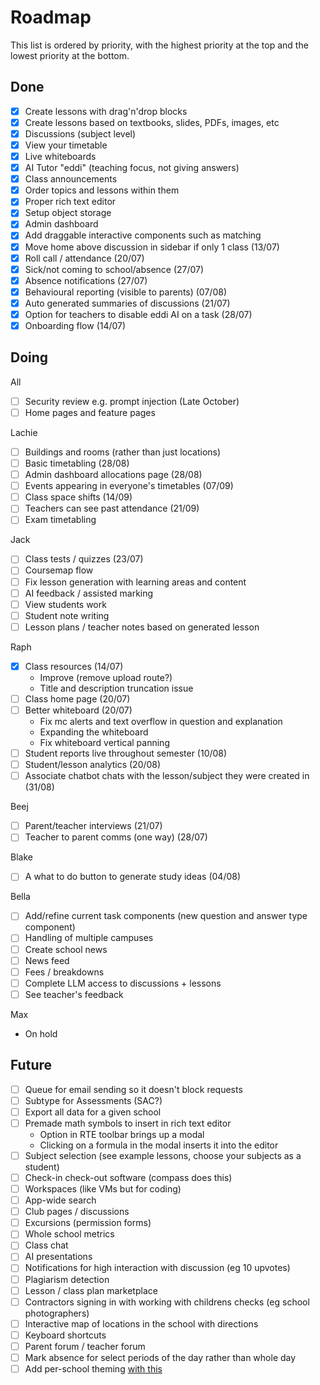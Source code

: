 # Roadmap

This list is ordered by priority, with the highest priority at the top and the lowest priority at the bottom.

## Done

- [x] Create lessons with drag'n'drop blocks
- [x] Create lessons based on textbooks, slides, PDFs, images, etc
- [x] Discussions (subject level)
- [x] View your timetable
- [x] Live whiteboards
- [x] AI Tutor "eddi" (teaching focus, not giving answers)
- [x] Class announcements
- [x] Order topics and lessons within them
- [x] Proper rich text editor
- [x] Setup object storage
- [x] Admin dashboard
- [x] Add draggable interactive components such as matching
- [x] Move home above discussion in sidebar if only 1 class (13/07)
- [x] Roll call / attendance (20/07)
- [x] Sick/not coming to school/absence (27/07)
- [x] Absence notifications (27/07)
- [x] Behavioural reporting (visible to parents) (07/08)
- [x] Auto generated summaries of discussions (21/07)
- [x] Option for teachers to disable eddi AI on a task (28/07)
- [x] Onboarding flow (14/07)

## Doing

All

- [ ] Security review e.g. prompt injection (Late October)
- [ ] Home pages and feature pages

Lachie

- [ ] Buildings and rooms (rather than just locations)
- [ ] Basic timetabling (28/08)
- [ ] Admin dashboard allocations page (28/08)
- [ ] Events appearing in everyone's timetables (07/09)
- [ ] Class space shifts (14/09)
- [ ] Teachers can see past attendance (21/09)
- [ ] Exam timetabling

Jack

- [ ] Class tests / quizzes (23/07)
- [ ] Coursemap flow
- [ ] Fix lesson generation with learning areas and content
- [ ] AI feedback / assisted marking
- [ ] View students work
- [ ] Student note writing
- [ ] Lesson plans / teacher notes based on generated lesson

Raph

- [x] Class resources (14/07)
  - Improve (remove upload route?)
  - Title and description truncation issue
- [ ] Class home page (20/07)
- [ ] Better whiteboard (20/07)
  - Fix mc alerts and text overflow in question and explanation
  - Expanding the whiteboard
  - Fix whiteboard vertical panning
- [ ] Student reports live throughout semester (10/08)
- [ ] Student/lesson analytics (20/08)
- [ ] Associate chatbot chats with the lesson/subject they were created in (31/08)

Beej

- [ ] Parent/teacher interviews (21/07)
- [ ] Teacher to parent comms (one way) (28/07)

Blake

- [ ] A what to do button to generate study ideas (04/08)

Bella

- [ ] Add/refine current task components (new question and answer type component)
- [ ] Handling of multiple campuses
- [ ] Create school news
- [ ] News feed
- [ ] Fees / breakdowns
- [ ] Complete LLM access to discussions + lessons
- [ ] See teacher's feedback

Max

- On hold

## Future

- [ ] Queue for email sending so it doesn't block requests
- [ ] Subtype for Assessments (SAC?)
- [ ] Export all data for a given school
- [ ] Premade math symbols to insert in rich text editor
  - Option in RTE toolbar brings up a modal
  - Clicking on a formula in the modal inserts it into the editor
- [ ] Subject selection (see example lessons, choose your subjects as a student)
- [ ] Check-in check-out software (compass does this)
- [ ] Workspaces (like VMs but for coding)
- [ ] App-wide search
- [ ] Club pages / discussions
- [ ] Excursions (permission forms)
- [ ] Whole school metrics
- [ ] Class chat
- [ ] AI presentations
- [ ] Notifications for high interaction with discussion (eg 10 upvotes)
- [ ] Plagiarism detection
- [ ] Lesson / class plan marketplace
- [ ] Contractors signing in with working with childrens checks (eg school photographers)
- [ ] Interactive map of locations in the school with directions
- [ ] Keyboard shortcuts
- [ ] Parent forum / teacher forum
- [ ] Mark absence for select periods of the day rather than whole day
- [ ] Add per-school theming [with this](https://github.com/huntabyte/shadcn-svelte/discussions/1124)
